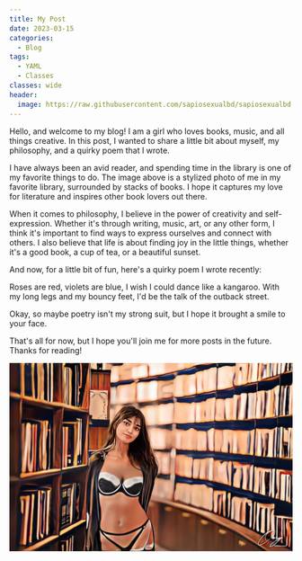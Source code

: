 ```yaml
---
title: My Post
date: 2023-03-15
categories:
  - Blog
tags:
  - YAML
  - Classes
classes: wide
header:
  image: https://raw.githubusercontent.com/sapiosexualbd/sapiosexualbd.github.io/master/header.JPG
---
```



Hello, and welcome to my blog! I am a girl who loves books, music, and all things creative. In this post, I wanted to share a little bit about myself, my philosophy, and a quirky poem that I wrote.

I have always been an avid reader, and spending time in the library is one of my favorite things to do. The image above is a stylized photo of me in my favorite library, surrounded by stacks of books. I hope it captures my love for literature and inspires other book lovers out there.

When it comes to philosophy, I believe in the power of creativity and self-expression. Whether it's through writing, music, art, or any other form, I think it's important to find ways to express ourselves and connect with others. I also believe that life is about finding joy in the little things, whether it's a good book, a cup of tea, or a beautiful sunset.

And now, for a little bit of fun, here's a quirky poem I wrote recently:

Roses are red, violets are blue,
I wish I could dance like a kangaroo.
With my long legs and my bouncy feet,
I'd be the talk of the outback street.

Okay, so maybe poetry isn't my strong suit, but I hope it brought a smile to your face.

That's all for now, but I hope you'll join me for more posts in the future. Thanks for reading!


![My Image](https://raw.githubusercontent.com/sapiosexualbd/sapiosexualbd.github.io/master/IMG_0418.JPG)
